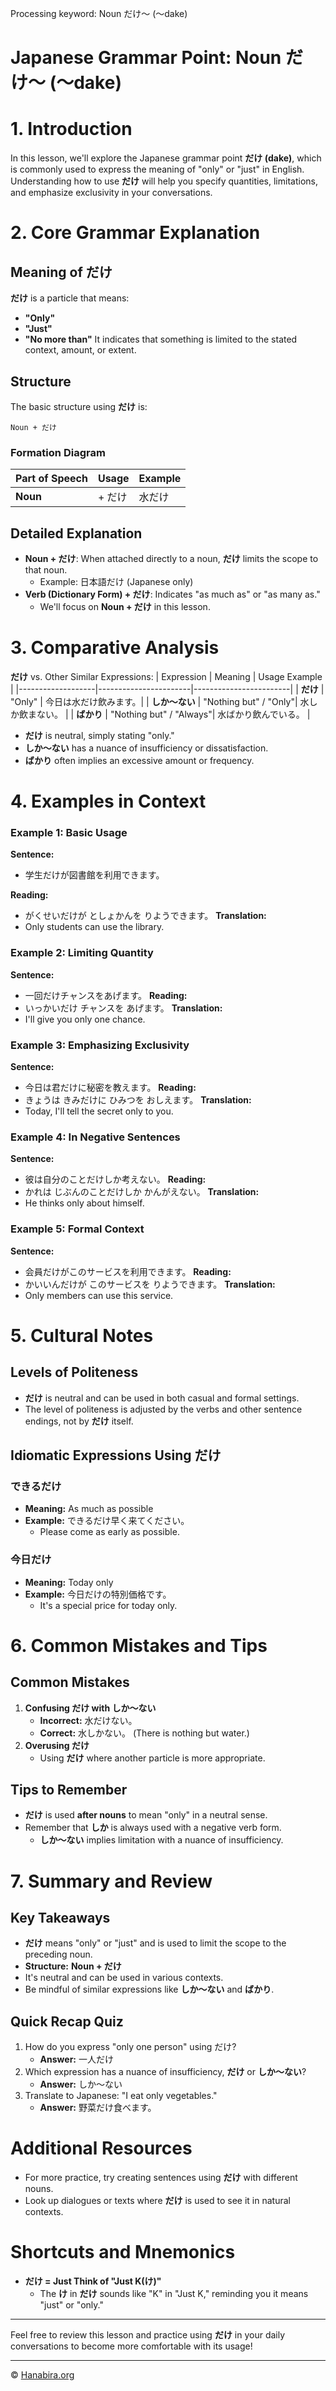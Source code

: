 Processing keyword: Noun だけ〜 (〜dake)
# Japanese Grammar Point: Noun だけ〜 (〜dake)
# 1. Introduction
In this lesson, we'll explore the Japanese grammar point **だけ (dake)**, which is commonly used to express the meaning of "only" or "just" in English. Understanding how to use **だけ** will help you specify quantities, limitations, and emphasize exclusivity in your conversations.
# 2. Core Grammar Explanation
## Meaning of だけ
**だけ** is a particle that means:
- **"Only"**
- **"Just"**
- **"No more than"**
It indicates that something is limited to the stated context, amount, or extent.
## Structure
The basic structure using **だけ** is:
```plaintext
Noun + だけ
```
### Formation Diagram
| Part of Speech | Usage        | Example        |
|----------------|--------------|----------------|
| **Noun**       | + だけ       | 水だけ         |
## Detailed Explanation
- **Noun + だけ**: When attached directly to a noun, **だけ** limits the scope to that noun.
  - Example: 日本語だけ (Japanese only)
- **Verb (Dictionary Form) + だけ**: Indicates "as much as" or "as many as."
  - We'll focus on **Noun + だけ** in this lesson.
# 3. Comparative Analysis
**だけ** vs. Other Similar Expressions:
| Expression        | Meaning               | Usage Example          |
|-------------------|-----------------------|------------------------|
| **だけ**          | "Only"                | 今日は水だけ飲みます。|
| **しか～ない**    | "Nothing but" / "Only"| 水しか飲まない。     |
| **ばかり**        | "Nothing but" / "Always"| 水ばかり飲んでいる。 |
- **だけ** is neutral, simply stating "only."
- **しか～ない** has a nuance of insufficiency or dissatisfaction.
- **ばかり** often implies an excessive amount or frequency.
# 4. Examples in Context
### Example 1: Basic Usage
**Sentence:**
- 学生だけが図書館を利用できます。
  
**Reading:**
- がくせいだけが としょかんを りようできます。
**Translation:**
- Only students can use the library.
### Example 2: Limiting Quantity
**Sentence:**
- 一回だけチャンスをあげます。
**Reading:**
- いっかいだけ チャンスを あげます。
**Translation:**
- I'll give you only one chance.
### Example 3: Emphasizing Exclusivity
**Sentence:**
- 今日は君だけに秘密を教えます。
**Reading:**
- きょうは きみだけに ひみつを おしえます。
**Translation:**
- Today, I'll tell the secret only to you.
### Example 4: In Negative Sentences
**Sentence:**
- 彼は自分のことだけしか考えない。
**Reading:**
- かれは じぶんのことだけしか かんがえない。
**Translation:**
- He thinks only about himself.
### Example 5: Formal Context
**Sentence:**
- 会員だけがこのサービスを利用できます。
**Reading:**
- かいいんだけが このサービスを りようできます。
**Translation:**
- Only members can use this service.
# 5. Cultural Notes
## Levels of Politeness
- **だけ** is neutral and can be used in both casual and formal settings.
- The level of politeness is adjusted by the verbs and other sentence endings, not by **だけ** itself.
## Idiomatic Expressions Using だけ
### できるだけ
- **Meaning:** As much as possible
- **Example:** できるだけ早く来てください。
  - Please come as early as possible.
### 今日だけ
- **Meaning:** Today only
- **Example:** 今日だけの特別価格です。
  - It's a special price for today only.
# 6. Common Mistakes and Tips
## Common Mistakes
1. **Confusing だけ with しか～ない**
   - **Incorrect:** 水だけない。
   - **Correct:** 水しかない。 (There is nothing but water.)
2. **Overusing だけ**
   - Using **だけ** where another particle is more appropriate.
## Tips to Remember
- **だけ** is used **after nouns** to mean "only" in a neutral sense.
- Remember that **しか** is always used with a negative verb form.
  - **しか～ない** implies limitation with a nuance of insufficiency.
# 7. Summary and Review
## Key Takeaways
- **だけ** means "only" or "just" and is used to limit the scope to the preceding noun.
- **Structure:** **Noun + だけ**
- It's neutral and can be used in various contexts.
- Be mindful of similar expressions like **しか～ない** and **ばかり**.
## Quick Recap Quiz
1. How do you express "only one person" using だけ?
   - **Answer:** 一人だけ
2. Which expression has a nuance of insufficiency, **だけ** or **しか～ない**?
   - **Answer:** しか～ない
3. Translate to Japanese: "I eat only vegetables."
   - **Answer:** 野菜だけ食べます。
# Additional Resources
- For more practice, try creating sentences using **だけ** with different nouns.
- Look up dialogues or texts where **だけ** is used to see it in natural contexts.
# Shortcuts and Mnemonics
- **だけ = Just Think of "Just K(け)"**
  - The **け** in **だけ** sounds like "K" in "Just K," reminding you it means "just" or "only."

---
Feel free to review this lesson and practice using **だけ** in your daily conversations to become more comfortable with its usage!


---

© [Hanabira.org](https://hanabira.org)
